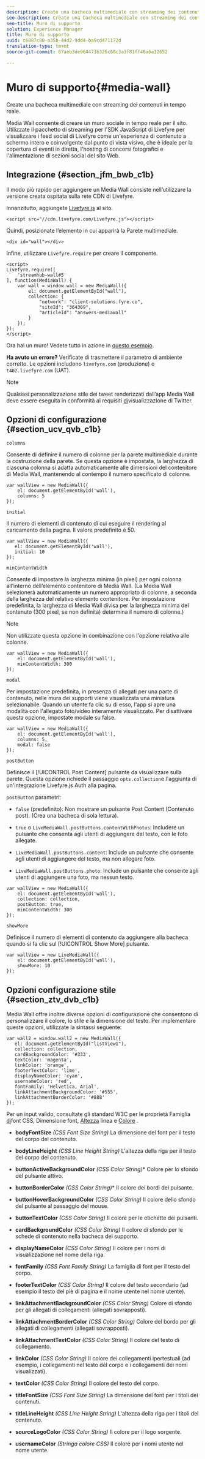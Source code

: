 ```yaml
---
description: Create una bacheca multimediale con streaming dei contenuti in tempo reale.
seo-description: Create una bacheca multimediale con streaming dei contenuti in tempo reale.
seo-title: Muro di supporto
solution: Experience Manager
title: Muro di supporto
uuid: c6087c80-a35b-44d2-9dd4-ba9cd471172d
translation-type: tm+mt
source-git-commit: 67aeb3de964473b326c88c3a3f81ff48a6a12652

---
```



# Muro di supporto{#media-wall}

Create una bacheca multimediale con streaming dei contenuti in tempo reale.

Media Wall consente di creare un muro sociale in tempo reale per il sito. Utilizzate il pacchetto di streaming per l'SDK JavaScript di Livefyre per visualizzare i feed social di Livefyre come un'esperienza di contenuto a schermo intero e coinvolgente dal punto di vista visivo, che è ideale per la copertura di eventi in diretta, l'hosting di concorsi fotografici e l'alimentazione di sezioni social del sito Web.

## Integrazione {#section_jfm_bwb_c1b}

Il modo più rapido per aggiungere un Media Wall consiste nell’utilizzare la versione creata ospitata sulla rete CDN di Livefyre.

Innanzitutto, aggiungete [Livefyre.js](https://github.com/Livefyre/Livefyre.js) al sito.

```
<script src="//cdn.livefyre.com/Livefyre.js"></script> 
```

Quindi, posizionate l’elemento in cui apparirà la Parete multimediale.

```
<div id="wall"></div>
```

Infine, utilizzare `Livefyre.require` per creare il componente.

```
<script> 
Livefyre.require([ 
    'streamhub-wall#5' 
], function(MediaWall) {     
    var wall = window.wall = new MediaWall({ 
        el: document.getElementById("wall"), 
        collection: { 
            "network": "client-solutions.fyre.co", 
            "siteId": "364309", 
            "articleId": "answers-mediawall" 
        } 
    }); 
}); 
</script>
```

Ora hai un muro! Vedete tutto in azione in [questo esempio](https://codepen.io/gobengo/pen/dFwDL).

**Ha avuto un errore?** Verificate di trasmettere il parametro di ambiente corretto. Le opzioni includono `livefyre.com` (produzione) o `t402.livefyre.com` (UAT).

>[!NOTE]
>
>Qualsiasi personalizzazione stile dei tweet renderizzati dall’app Media Wall deve essere eseguita in conformità ai requisiti [di](https://dev.twitter.com/terms/display-requirements)visualizzazione di Twitter.

## Opzioni di configurazione {#section_ucv_qvb_c1b}

`columns`

Consente di definire il numero di colonne per la parete multimediale durante la costruzione della parete. Se questa opzione è impostata, la larghezza di ciascuna colonna si adatta automaticamente alle dimensioni del contenitore di Media Wall, mantenendo al contempo il numero specificato di colonne.

```
var wallView = new MediaWall({ 
    el: document.getElementById('wall'), 
    columns: 5 
});
```

`initial`

Il numero di elementi di contenuto di cui eseguire il rendering al caricamento della pagina. Il valore predefinito è 50.

```
var wallView = new MediaWall({ 
   el: document.getElementById('wall'), 
   initial: 10 
});
```

`minContentWidth`

Consente di impostare la larghezza minima (in pixel) per ogni colonna all’interno dell’elemento contenitore di Media Wall. (La Media Wall selezionerà automaticamente un numero appropriato di colonne, a seconda della larghezza del relativo elemento contenitore. Per impostazione predefinita, la larghezza di Media Wall divisa per la larghezza minima del contenuto (300 pixel, se non definita) determina il numero di colonne.)

>[!NOTE]
>
>Non utilizzate questa opzione in combinazione con l'opzione relativa alle colonne.

```
var wallView = new MediaWall({ 
    el: document.getElementById('wall'), 
    minContentWidth: 300 
});
```

`modal`

Per impostazione predefinita, in presenza di allegati per una parte di contenuto, nelle mura dei supporti viene visualizzata una miniatura selezionabile. Quando un utente fa clic su di esso, l'app si apre una modalità con l'allegato foto/video interamente visualizzato. Per disattivare questa opzione, impostate modale su false.

```
var wallView = new MediaWall({ 
    el: document.getElementById('wall'), 
    columns: 5, 
    modal: false 
});
```

`postButton`

Definisce il [!UICONTROL Post Content] pulsante da visualizzare sulla parete. Questa opzione richiede il passaggio `opts.collection`e l'aggiunta di un'integrazione Livefyre.js Auth alla pagina.

`postButton` parametri:

* `false` (predefinito): Non mostrare un pulsante Post Content (Contenuto post). (Crea una bacheca di sola lettura).
* `true` o `LiveMediaWall.postButtons.contentWithPhotos`: Includere un pulsante che consenta agli utenti di aggiungere del testo, con le foto allegate.

* `LiveMediaWall.postButtons.content`: Include un pulsante che consente agli utenti di aggiungere del testo, ma non allegare foto.
* `LiveMediaWall.postButtons.photo`: Include un pulsante che consente agli utenti di aggiungere una foto, ma nessun testo.

```
var wallView = new MediaWall({ 
    el: document.getElementById('wall'), 
    collection: collection, 
    postButton: true, 
    minContentWidth: 300 
});
```

`showMore`

Definisce il numero di elementi di contenuto da aggiungere alla bacheca quando si fa clic sul [!UICONTROL Show More] pulsante.

```
var wallView = new LiveMediaWall({ 
    el: document.getElementById('wall'), 
    showMore: 10 
});
```

## Opzioni configurazione stile {#section_ztv_dvb_c1b}

Media Wall offre inoltre diverse opzioni di configurazione che consentono di personalizzare il colore, lo stile e la dimensione del testo. Per implementare queste opzioni, utilizzate la sintassi seguente:

```
var wall2 = window.wall2 = new MediaWall({ 
   el: document.getElementById("listView1"), 
   collection: collection, 
   cardBackgroundColor: '#333', 
   textColor: 'magenta', 
   linkColor: 'orange', 
   footerTextColor: 'lime', 
   displayNameColor: 'cyan', 
   usernameColor: 'red', 
   fontFamily: 'Helvetica, Arial', 
   linkAttachmentBackgroundColor: '#555', 
   linkAttachmentBorderColor: '#888' 
}); 
```

Per un input valido, consultate gli standard W3C per le proprietà Famiglia [di](https://www.w3.org/TR/CSS2/fonts.html#propdef-font-family)font CSS, Dimensione [](https://www.w3.org/TR/CSS2/fonts.html#font-size-props)font, [Altezza](https://www.w3.org/TR/CSS2/visudet.html#propdef-line-height) linea e [Colore](https://www.w3.org/TR/css3-color/#colorunits) .

* **bodyFontSize** *(CSS Font Size String)* La dimensione del font per il testo del corpo del contenuto.

* **bodyLineHeight** *(CSS Line Height String)* L'altezza della riga per il testo del corpo del contenuto.

* **buttonActiveBackgroundColor** *(CSS Color String)** Colore per lo sfondo del pulsante attivo.

* **buttonBorderColor** *(CSS Color String)** Il colore dei bordi del pulsante.

* **buttonHoverBackgroundColor** *(CSS Color String)* Il colore dello sfondo del pulsante al passaggio del mouse.

* **buttonTextColor** *(CSS Color String)* Il colore per le etichette dei pulsanti.

* **cardBackgroundColor** *(CSS Color String)* Il colore di sfondo per le schede di contenuto nella bacheca del supporto.

* **displayNameColor** *(CSS Color String)* Il colore per i nomi di visualizzazione nel nome della riga.

* **fontFamily** *(CSS Font Family String)* La famiglia di font per il testo del corpo.

* **footerTextColor** *(CSS Color String)* Il colore del testo secondario (ad esempio il testo del piè di pagina e il nome utente nel nome utente).

* **linkAttachmentBackgroundColor** *(CSS Color String)* Colore di sfondo per gli allegati di collegamenti (allegati sovrapposti).

* **linkAttachmentBorderColor** *(CSS Color String)* Colore del bordo per gli allegati di collegamenti (allegati sovrapposti).

* **linkAttachmentTextColor** *(CSS Color String)* Il colore del testo di collegamento.

* **linkColor** *(CSS Color String)* Il colore dei collegamenti ipertestuali (ad esempio, i collegamenti nel testo del corpo e i collegamenti dei nomi visualizzati).

* **textColor** *(CSS Color String)* Il colore del testo del corpo.

* **titleFontSize** *(CSS Font Size String)* La dimensione del font per i titoli dei contenuti.

* **titleLineHeight** *(CSS Line Height String)* L'altezza della riga per i titoli del contenuto.

* **sourceLogoColor** *(CSS Color String)* Il colore per il logo sorgente.

* **usernameColor** *(Stringa colore CSS)* Il colore per i nomi utente nel nome utente.

